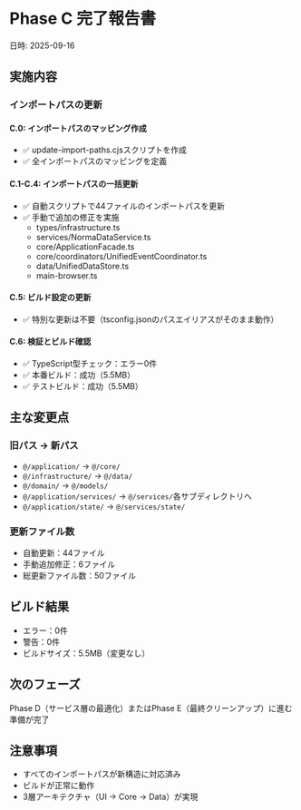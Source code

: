 # Phase C 完了報告書
日時: 2025-09-16

## 実施内容

### インポートパスの更新

#### C.0: インポートパスのマッピング作成
- ✅ update-import-paths.cjsスクリプトを作成
- ✅ 全インポートパスのマッピングを定義

#### C.1-C.4: インポートパスの一括更新
- ✅ 自動スクリプトで44ファイルのインポートパスを更新
- ✅ 手動で追加の修正を実施
  - types/infrastructure.ts
  - services/NormaDataService.ts
  - core/ApplicationFacade.ts
  - core/coordinators/UnifiedEventCoordinator.ts
  - data/UnifiedDataStore.ts
  - main-browser.ts

#### C.5: ビルド設定の更新
- ✅ 特別な更新は不要（tsconfig.jsonのパスエイリアスがそのまま動作）

#### C.6: 検証とビルド確認
- ✅ TypeScript型チェック：エラー0件
- ✅ 本番ビルド：成功（5.5MB）
- ✅ テストビルド：成功（5.5MB）

## 主な変更点

### 旧パス → 新パス
- `@/application/` → `@/core/`
- `@/infrastructure/` → `@/data/`
- `@/domain/` → `@/models/`
- `@/application/services/` → `@/services/`各サブディレクトリへ
- `@/application/state/` → `@/services/state/`

### 更新ファイル数
- 自動更新：44ファイル
- 手動追加修正：6ファイル
- 総更新ファイル数：50ファイル

## ビルド結果
- エラー：0件
- 警告：0件
- ビルドサイズ：5.5MB（変更なし）

## 次のフェーズ

Phase D（サービス層の最適化）またはPhase E（最終クリーンアップ）に進む準備が完了

## 注意事項

- すべてのインポートパスが新構造に対応済み
- ビルドが正常に動作
- 3層アーキテクチャ（UI → Core → Data）が実現